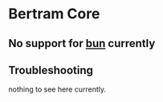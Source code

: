 # Bertram Core

## No support for [bun](https://bun.sh) currently


## Troubleshooting
nothing to see here currently.
